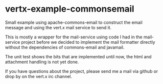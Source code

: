 # vertx-example-commonsemail

Small example using apache-commons-email to construct the email message and using the vert.x mail service to send it.

This is mostly a wrapper for the mail-service using code I had in the mail-service project before we decided to implement the mail formatter directly without the dependencies of commons-email and javamail.

The unit test shows the bits that are implemented until now, the html and attachment handling is not yet done.

If you have questions about the project, please send me a mail via github or drop by on the vert.x irc channel.
